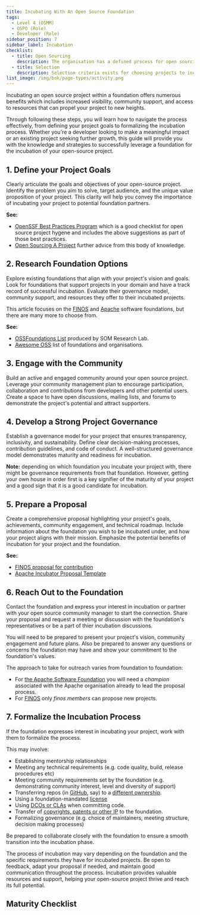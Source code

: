 ```yaml
---
title: Incubating With An Open Source Foundation
tags: 
  - Level 4 (OSMM)
  - OSPO (Role)
  - Developer (Role)
sidebar_position: 7
sidebar_label: Incubation
checklist:
  - title: Open Sourcing
    description: The organisation has a defined process for open sourcing projects
  - title: Selection
    description: Selection criteria exists for choosing projects to incubate
list_image: /img/bok/page-types/activity.png
---
```


Incubating an open source project within a foundation offers numerous benefits which includes increased visibility, community support, and access to resources that can propel your project to new heights. 

Through following these steps, you will learn how to navigate the process effectively, from defining your project goals to formalizing the incubation process. Whether you're a developer looking to make a meaningful impact or an existing project seeking further growth, this guide will provide you with the knowledge and strategies to successfully leverage a foundation for the incubation of your open-source project. 

## 1. Define your Project Goals

Clearly articulate the goals and objectives of your open-source project.  Identify the problem you aim to solve, target audience, and the unique value proposition of your project. This clarity will help you convey the importance of incubating your project to potential foundation partners.

**See:**
 - [OpenSSF Best Practices Program](https://bestpractices.coreinfrastructure.org/en) which is a good checklist for open source project hygene and includes the above suggestions as part of those best practices.
 - [Open Sourcing A Project](Open-Sourcing-A-Project) further advice from this body of knowledge.

## 2. Research Foundation Options

Explore existing foundations that align with your project's vision and goals. Look for foundations that support projects in your domain and have a track record of successful incubation. Evaluate their governance model, community support, and resources they offer to their incubated projects.

This article focuses on the [FINOS](https://finos.org) and [Apache](https://apache.org) software foundations, but there are many more to choose from.

**See:** 
 - [OSSFoundations List](https://som-research.github.io/OSSFoundations/#/#chart) produced by SOM Research Lab.
 - [Awesome OSS](https://github.com/timecampus/awesome-oss) list of foundations and organisations.

## 3. Engage with the Community

Build an active and engaged community around your open source project. Leverage your community management plan to encourage participation, collaboration and contributions from developers and other potential users. Create a space to have open discussions, mailing lists, and forums to demonstrate the project's potential and attract supporters.

## 4. Develop a Strong Project Governance

Establish a governance model for your project that ensures transparency, inclusivity, and sustainability. Define clear decision-making processes, contribution guidelines, and code of conduct. A well-structured governance model demonstrates maturity and readiness for incubation.  

**Note:**  depending on which foundation you incubate your project with, there might be governance requirements from that foundation.  However, getting your own house in order first is a key signifier of the maturity of your project and a good sign that it is a good candidate for incubation.

## 5. Prepare a Proposal 

Create a comprehensive proposal highlighting your project's goals, achievements, community engagement, and technical roadmap. Include information about the foundation you wish to be incubated under, and how your project aligns with their mission. Emphasize the potential benefits of incubation for your project and the foundation. 

**See:** 
  - [FINOS proposal for contribution](https://community.finos.org/docs/governance/Software-Projects/contribution)
  - [Apache Incubator Proposal Template](https://people.apache.org/~dashorst/incubator/guides/proposal.html#proposal-template)

## 6. Reach Out to the Foundation

Contact the foundation and express your interest in incubation or partner with your open source community manager to start the connection. Share your proposal and request a meeting or discussion with the foundation's representatives or be a part of thier incubation discussions. 

You will need to be prepared to present your project's vision, community engagement and future plans. Also be prepared to answer any questions or concerns the foundation may have and show your commitment to the foundation's values.

The approach to take for outreach varies from foundation to foundation:  
 - For [the Apache Software Foundation](https://apache.org) you will need a _champion_ associated with the Apache organisation already to lead the proposal process.
 - For [FINOS](https://finos.org) only _finos members_ can propose new projects. 

## 7. Formalize the Incubation Process

If the foundation expresses interest in incubating your project, work with them to formalize the process. 

This may involve:

 - Establishing mentorship relationships
 - Meeting any technical requirements (e.g. code quality, build, release procedures etc)
 - Meeting community requirements set by the foundation (e.g. demonstrating community interest, level and diversity of support) 
 - Transferring repos (in [GitHub](https://github.com), say) to a [different ownership](https://docs.github.com/en/repositories/creating-and-managing-repositories/transferring-a-repository).
 - Using a foundation-mandated [license](../../artifacts/Licenses)
 - Using [DCOs or CLAs](../../artifacts/CLAs-And-DCOs) when committing code.
 - Transfer of [copyrights, patents or other IP](../../artifacts/IP) to the foundation.
 - Formalizing governance (e.g. choice of maintainers, meeting structure, decision making processes)
   
Be prepared to collaborate closely with the foundation to ensure a smooth transition into the incubation phase.

The process of incubation may vary depending on the foundation and the specific requirements they have for incubated projects. Be open to feedback, adapt your proposal if needed, and maintain good communication throughout the process. Incubation provides valuable resources and support, helping your open-source project thrive and reach its full potential.

## Maturity Checklist

<ArticleChecklist checklist={frontMatter.checklist} title={frontMatter.title} />